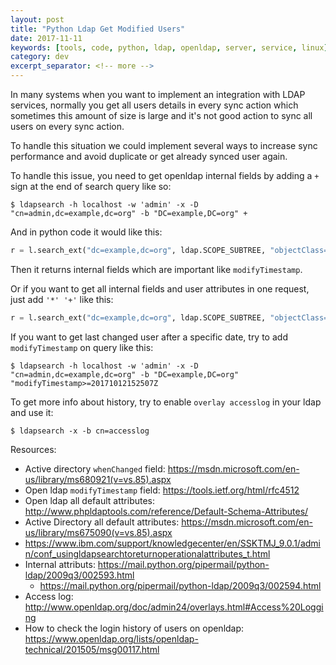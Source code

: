 ```yaml
---
layout: post
title: "Python Ldap Get Modified Users"
date: 2017-11-11
keywords: [tools, code, python, ldap, openldap, server, service, linux]
category: dev
excerpt_separator: <!-- more -->
---
```

In many systems when you want to implement an integration with LDAP services, normally you get all users details in every sync action which sometimes this amount of size is large and it's not good action to sync all users on every sync action.
<!-- more -->

To handle this situation we could implement several ways to increase sync performance and avoid duplicate or get already synced user again.

To handle this issue, you need to get openldap internal fields by adding a `+` sign at the end of search query like so:
```shell
$ ldapsearch -h localhost -w 'admin' -x -D "cn=admin,dc=example,dc=org" -b "DC=example,DC=org" +
```

And in python code it would like this:
```python
r = l.search_ext("dc=example,dc=org", ldap.SCOPE_SUBTREE, "objectClass=*", ["+",], 0)
```

Then it returns internal fields which are important like `modifyTimestamp`.

Or if you want to get all internal fields and user attributes in one request, just add `'*' '+'` like this:
```python
r = l.search_ext("dc=example,dc=org", ldap.SCOPE_SUBTREE, "objectClass=*", ["*", "+"], 0)
```

If you want to get last changed user after a specific date, try to add `modifyTimestamp` on query like this:
```shell
$ ldapsearch -h localhost -w 'admin' -x -D "cn=admin,dc=example,dc=org" -b "DC=example,DC=org" "modifyTimestamp>=20171012152507Z
```

To get more info about history, try to enable `overlay accesslog` in your ldap and use it:
```shell
$ ldapsearch -x -b cn=accesslog
```

Resources:

 - Active directory `whenChanged` field: https://msdn.microsoft.com/en-us/library/ms680921(v=vs.85).aspx
 - Open ldap `modifyTimestamp` field: https://tools.ietf.org/html/rfc4512
 - Open ldap all default attributes: http://www.phpldaptools.com/reference/Default-Schema-Attributes/
 - Active Directory all default attributes: https://msdn.microsoft.com/en-us/library/ms675090(v=vs.85).aspx
 - https://www.ibm.com/support/knowledgecenter/en/SSKTMJ_9.0.1/admin/conf_usingldapsearchtoreturnoperationalattributes_t.html
 - Internal attributs: https://mail.python.org/pipermail/python-ldap/2009q3/002593.html
    - https://mail.python.org/pipermail/python-ldap/2009q3/002594.html
 - Access log: http://www.openldap.org/doc/admin24/overlays.html#Access%20Logging
 - How to check the login history of users on openldap: https://www.openldap.org/lists/openldap-technical/201505/msg00117.html